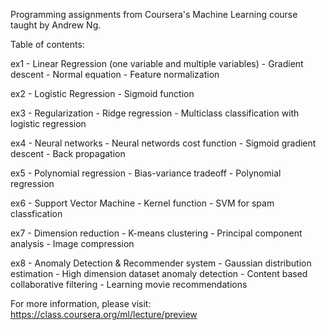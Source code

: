 Programming assignments from Coursera's Machine Learning course taught by Andrew Ng.

Table of contents:

ex1 - Linear Regression (one variable and multiple variables)
    - Gradient descent
    - Normal equation
    - Feature normalization
    
ex2 - Logistic Regression
    - Sigmoid function

ex3 - Regularization
    - Ridge regression
    - Multiclass classification with logistic regression
    
ex4 - Neural networks
    - Neural networds cost function
    - Sigmoid gradient descent
    - Back propagation

ex5 - Polynomial regression
    - Bias-variance tradeoff
    - Polynomial regression
    
ex6 - Support Vector Machine
    - Kernel function
    - SVM for spam classfication

ex7 - Dimension reduction
    - K-means clustering
    - Principal component analysis
    - Image compression
    
ex8 - Anomaly Detection & Recommender system
    - Gaussian distribution estimation
    - High dimension dataset anomaly detection
    - Content based collaborative filtering
    - Learning movie recommendations

For more information, please visit: https://class.coursera.org/ml/lecture/preview
